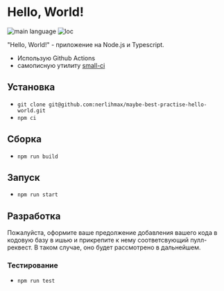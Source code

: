 # Hello, World!

![main language](https://img.shields.io/github/languages/top/nerlihmax/shri-homework-08-devops)
![loc](https://img.shields.io/tokei/lines/github/nerlihmax/shri-homework-08-devops)

"Hello, World!" - приложение на Node.js и Typescript.

- Использую Github Actions
- самописную утилиту [small-ci](https://github.com/nerlihmax/small-ci)

## Установка
- `git clone git@github.com:nerlihmax/maybe-best-practise-hello-world.git`
- `npm ci`
## Сборка
- `npm run build`
## Запуск
- `npm run start`
## Разработка
Пожалуйста, оформите ваше предолжение добавления вашего кода в кодовую базу в ишью и прикрепите к нему соответсвующий пулл-реквест. В таком случае, оно будет рассмотрено в дальнейшем.
### Тестирование
- `npm run test`
